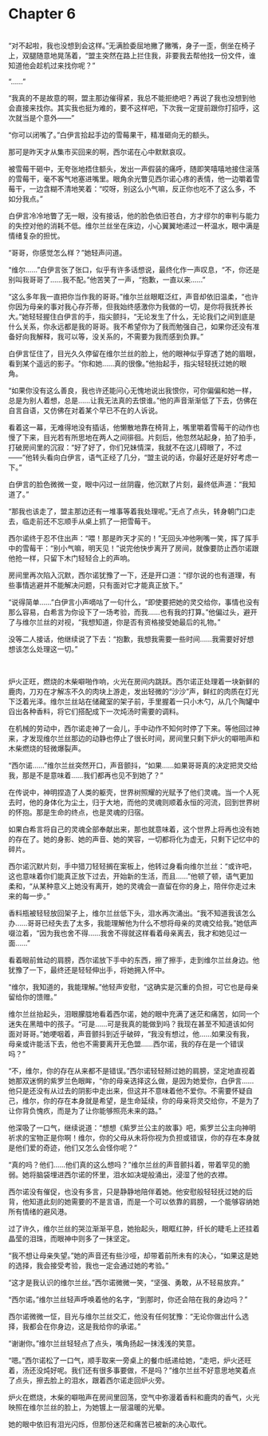 # Chapter 6

<br>
“对不起啦，我也没想到会这样。”无满脸委屈地撇了撇嘴，身子一歪，倒坐在椅子上，双腿随意地晃荡着，“盟主突然在路上拦住我，非要我去帮他找一份文件，谁知道他会趁机过来找你呢？”

“……”

“我真的不是故意的啊，盟主那边催得紧，我总不能拒绝吧？再说了我也没想到他会直接来找你。其实我也挺为难的，要不这样吧，下次我一定提前跟你打招呼，这次就当是个意外——”

“你可以闭嘴了。”白伊言拾起手边的雪莓果干，精准砸向无的额头。

那可是昨天才从集市买回来的啊，西尔诺在心中默默哀叹。

被雪莓干砸中，无夸张地捂住额头，发出一声假装的痛呼，随即笑嘻嘻地接住滚落的雪莓干，毫不客气地塞进嘴里。眼角余光瞥见西尔诺心疼的表情，他一边嚼着雪莓干，一边含糊不清地笑着：“哎呀，别这么小气嘛，反正你也吃不了这么多，不如分我点。”

白伊言冷冷地瞥了无一眼，没有接话，他的脸色依旧苍白，方才缪尔的审判与能力的失控对他的消耗不低。维尔兰丝坐在床边，小心翼翼地递过一杯温水，眼中满是情绪复杂的担忧。

“哥哥，你感觉怎么样？”她轻声问道。

“维尔……”白伊言张了张口，似乎有许多话想说，最终化作一声叹息，“不，你还是别叫我哥哥了……我不配。”他苦笑了一声，“抱歉，一直以来……”

“这么多年我一直把你当作我的哥哥。”维尔兰丝眼眶泛红，声音却依旧温柔，“也许你因为母亲的事对我心存芥蒂，但我始终感激你为我做的一切，是你将我抚养长大。”她轻轻握住白伊言的手，指尖颤抖，“无论发生了什么，无论我们之间到底是什么关系，你永远都是我的哥哥。我不希望你为了我而勉强自己，如果你还没有准备好向我解释，我可以等，没关系的，不需要为我而感到负罪。”

白伊言怔住了，目光久久停留在维尔兰丝的脸上，他的眼神似乎穿透了她的眉眼，看到某个遥远的影子。“你和她……真的很像。”他抬起手，指尖轻轻抚过她的眼角。

“如果你没有这么善良，我也许还能问心无愧地说出我恨你，可你偏偏和她一样，总是为别人着想，总是……让我无法真的去恨谁。”他的声音渐渐低了下去，仿佛在自言自语，又仿佛在对着某个早已不在的人诉说。

看着这一幕，无难得地没有插话，他懒散地靠在椅背上，嘴里嚼着雪莓干的动作也慢了下来，目光若有所思地在两人之间徘徊。片刻后，他忽然站起身，拍了拍手，打破房间里的沉寂：“好了好了，你们兄妹情深，我就不在这儿碍眼了，不过——”他转头看向白伊言，语气正经了几分，“盟主说的话，你最好还是好好考虑一下。”

白伊言的脸色微微一变，眼中闪过一丝阴霾，他沉默了片刻，最终低声道：“我知道了。”

“那我也该走了，盟主那边还有一堆事等着我处理呢。”无点了点头，转身朝门口走去，临走前还不忘顺手从桌上抓了一把雪莓干。

西尔诺终于忍不住出声：“喂！那是昨天才买的！”无回头冲他咧嘴一笑，挥了挥手中的雪莓干：“别小气嘛，明天见！”说完他快步离开了房间，就像要防止西尔诺跟他抢一样，只留下木门轻轻合上的声响。

房间里再次陷入沉默，西尔诺犹豫了一下，还是开口道：“缪尔说的也有道理，有些事情逃避并不能解决问题，只有面对它才能真正放下。”

“说得简单……”白伊言小声嘀咕了一句什么，“即使要把她的灵交给你，事情也没有那么容易，白希言为你设下了一场考验，而我……也有我的打算。”他偏过头，避开了与维尔兰丝的对视，“我想知道，你是否有资格接受她最后的礼物。”

没等二人接话，他继续说了下去：“抱歉，我想我需要一些时间……我需要好好想想该怎么处理这一切。”

<br>

炉火正旺，燃烧的木柴噼啪作响，火光在房间内跳跃。西尔诺正处理着一块新鲜的鹿肉，刀刃在才解冻不久的肉块上游走，发出轻微的“沙沙”声，鲜红的肉质在灯光下泛着光泽。维尔兰丝站在储藏室的架子前，手里握着一只小木勺，从几个陶罐中舀出各种香料，将它们搭配成下一次炖汤时需要的调料。

在机械的劳动中，西尔诺走神了一会儿，手中动作不知何时停了下来。等他回过神来，才发现维尔兰丝那边的动静也停止了很长时间，房间里只剩下炉火的噼啪声和木柴燃烧的轻微爆裂声。

“西尔诺……”维尔兰丝突然开口，声音颤抖，“如果……如果哥哥真的决定把灵交给我，那是不是意味着……我们都再也见不到她了？”

在传说中，神明捏造了人类的躯壳，世界树照耀的光赋予了他们灵魂。当一个人死去时，他的身体化为尘土，归于大地，而他的灵魂则顺着永恒的河流，回到世界树的怀抱。那是生命的终点，也是灵魂的归宿。

如果白希言将自己的灵魂全部奉献出来，那也就意味着，这个世界上将再也没有她的存在了。她的身影、她的声音、她的笑容，一切都将化为虚无，只剩下记忆中的碎片。

西尔诺沉默片刻，手中猎刀轻轻搁在案板上，他转过身看向维尔兰丝：“或许吧，这也意味着你们能真正放下过去，开始新的生活，而且……”他顿了顿，语气更加柔和，“从某种意义上她没有离开，她的灵魂会一直留在你的身上，陪伴你走过未来的每一步。”

香料瓶被轻轻放回架子上，维尔兰丝低下头，泪水再次涌出。“我不知道我该怎么办……哥哥已经失去了太多，我能理解他为什么不想将母亲的灵魂交给我。”她低声啜泣着，“因为我也舍不得……我舍不得就这样看着母亲离去，我才和她见过一面……”

看着眼前耸动的肩膀，西尔诺放下手中的东西，擦了擦手，走到维尔兰丝身边。他犹豫了一下，最终还是轻轻伸出手，将她拥入怀中。

“维尔，我知道的，我能理解。”他轻声安慰，“这确实是沉重的负担，可它也是母亲留给你的馈赠。”

维尔兰丝抬起头，泪眼朦胧地看着西尔诺，她的眼中充满了迷茫和痛苦，如同一个迷失在黑暗中的孩子。“可是……可是我真的能做到吗？我现在甚至不知道该如何面对哥哥。”她哽咽着，声音颤抖到近乎破碎，“我没有想过，他……如果没有我，母亲或许能活下去，他也不需要离开无色盟……西尔诺，我的存在是一个错误吗？”

“不，维尔，你的存在从来都不是错误。”西尔诺轻轻掰过她的肩膀，坚定地直视着她那双迷惘的紫罗兰色眼眸，“你的母亲选择这么做，是因为她爱你，白伊言……他只是还没有从过去的阴影中走出来，但这并不意味着他不爱你。不需要怀疑自己，维尔，你的存在本身就是希望，是生命延续，你的母亲将灵交给你，不是为了让你背负愧疚，而是为了让你能够照亮未来的路。”

他深吸了一口气，继续说道：“想想《紫罗兰公主的故事》吧，紫罗兰公主向神明祈求的宝物正是你啊！维尔，你的父母从未将你视为负担或错误，你的存在本身就是他们爱的奇迹，他们又怎么会怪你呢？”

“真的吗？他们……他们真的这么想吗？”维尔兰丝的声音颤抖着，带着罕见的脆弱。她将脑袋埋进西尔诺的怀里，泪水如决堤般涌出，浸湿了他的衣襟。

西尔诺没有催促，也没有多言，只是静静地陪伴着她。他安慰般轻轻抚过她的后背，他知道此刻的她需要的不是言语，而是一个可以依靠的肩膀，一个能够容纳她所有情绪的避风港。

过了许久，维尔兰丝的哭泣渐渐平息，她抬起头，眼眶红肿，纤长的睫毛上还挂着晶莹的泪珠，而眼神中则多了一抹坚定。

“我不想让母亲失望。”她的声音还有些沙哑，却带着前所未有的决心，“如果这是她的选择，我会接受考验，我也一定会通过她的考验。”

“这才是我认识的维尔兰丝。”西尔诺微微一笑，“坚强、勇敢，从不轻易放弃。”

“西尔诺。”维尔兰丝轻声呼唤着他的名字，“到那时，你还会陪在我的身边吗？”

西尔诺微微一怔，目光与维尔兰丝交汇，他没有任何犹豫：“无论你做出什么选择，我都会在你身边，这是我给你的承诺。”

“谢谢你。”维尔兰丝轻轻点了点头，嘴角扬起一抹浅浅的笑意。

“嗯。”西尔诺松了一口气，顺手取来一旁桌上的餐巾纸递给她，“走吧，炉火还旺着，汤还没炖好呢。我们还有很多事要做，不是吗？”维尔兰丝不好意思地笑着点了点头，擦去脸上的泪水，跟着西尔诺走回炉火旁。

炉火在燃烧，木柴的噼啪声在房间里回荡，空气中弥漫着香料和鹿肉的香气，火光映照在维尔兰丝的脸上，为她镀上一层温暖的光晕。

她的眼中依旧有泪光闪烁，但那份迷茫和痛苦已被新的决心取代。
